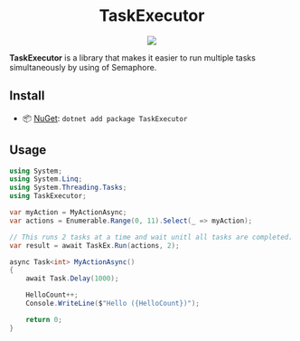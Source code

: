 
<h1 align="center">
    TaskExecutor
</h1>

<p align="center">
   <a href="https://nuget.org/packages/TaskExecutor"><img src="https://img.shields.io/nuget/dt/TaskExecutor.svg?label=Downloads&color=%233DDC84&logo=nuget&logoColor=%23fff&style=for-the-badge"></a>
</p>

**TaskExecutor** is a library that makes it easier to run multiple tasks simultaneously by using of Semaphore.

## Install

- 📦 [NuGet](https://nuget.org/packages/TaskExecutor): `dotnet add package TaskExecutor`

## Usage

```csharp
using System;
using System.Linq;
using System.Threading.Tasks;
using TaskExecutor;

var myAction = MyActionAsync;
var actions = Enumerable.Range(0, 11).Select(_ => myAction);

// This runs 2 tasks at a time and wait unitl all tasks are completed.
var result = await TaskEx.Run(actions, 2);

async Task<int> MyActionAsync()
{
    await Task.Delay(1000);

    HelloCount++;
    Console.WriteLine($"Hello ({HelloCount})");

    return 0;
}
```